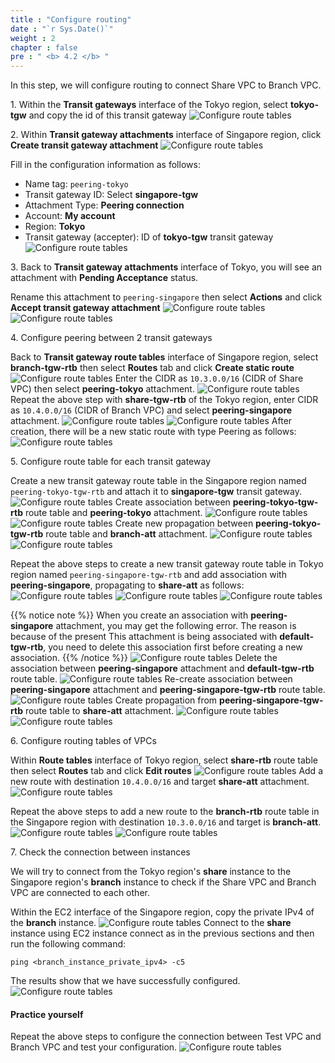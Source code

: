 ```yaml
---
title : "Configure routing"
date : "`r Sys.Date()`"
weight : 2
chapter : false
pre : " <b> 4.2 </b> "
---
```


In this step, we will configure routing to connect Share VPC to Branch VPC.

1\. Within the **Transit gateways** interface of the Tokyo region, select **tokyo-tgw** and copy the id of this transit gateway
![Configure route tables](/images/4-single-account-cross-region/configure_route_tables_1.png)

2\. Within **Transit gateway attachments** interface of Singapore region, click **Create transit gateway attachment**
![Configure route tables](/images/4-single-account-cross-region/configure_route_tables_2.png)

Fill in the configuration information as follows:
- Name tag: `peering-tokyo`
- Transit gateway ID: Select **singapore-tgw**
- Attachment Type: **Peering connection**
- Account: **My account**
- Region: **Tokyo**
- Transit gateway (accepter): ID of **tokyo-tgw** transit gateway
![Configure route tables](/images/4-single-account-cross-region/configure_route_tables_3.png)

3\. Back to **Transit gateway attachments** interface of Tokyo, you will see an attachment with **Pending Acceptance** status.

Rename this attachment to `peering-singapore` then select **Actions** and click **Accept transit gateway attachment**
![Configure route tables](/images/4-single-account-cross-region/configure_route_tables_9.png)
![Configure route tables](/images/4-single-account-cross-region/configure_route_tables_10.png)

4\. Configure peering between 2 transit gateways

Back to **Transit gateway route tables** interface of Singapore region, select **branch-tgw-rtb** then select **Routes** tab 
and click **Create static route**
![Configure route tables](/images/4-single-account-cross-region/configure_route_tables_11.png)
Enter the CIDR as `10.3.0.0/16` (CIDR of Share VPC) then select **peering-tokyo** attachment.
![Configure route tables](/images/4-single-account-cross-region/configure_route_tables_12.png)
Repeat the above step with **share-tgw-rtb** of the Tokyo region, enter CIDR as `10.4.0.0/16` (CIDR of Branch VPC) and 
select **peering-singapore** attachment.
![Configure route tables](/images/4-single-account-cross-region/configure_route_tables_13.png)
![Configure route tables](/images/4-single-account-cross-region/configure_route_tables_14.png)
After creation, there will be a new static route with type Peering as follows:
![Configure route tables](/images/4-single-account-cross-region/configure_route_tables_15.png)

5\. Configure route table for each transit gateway

Create a new transit gateway route table in the Singapore region named `peering-tokyo-tgw-rtb` and attach it to **singapore-tgw** transit gateway.
![Configure route tables](/images/4-single-account-cross-region/configure_route_tables_16.png)
Create association between **peering-tokyo-tgw-rtb** route table and **peering-tokyo** attachment.
![Configure route tables](/images/4-single-account-cross-region/configure_route_tables_17.png)
![Configure route tables](/images/4-single-account-cross-region/configure_route_tables_18.png)
Create new propagation between **peering-tokyo-tgw-rtb** route table and **branch-att** attachment.
![Configure route tables](/images/4-single-account-cross-region/configure_route_tables_19.png)
![Configure route tables](/images/4-single-account-cross-region/configure_route_tables_20.png)

Repeat the above steps to create a new transit gateway route table in Tokyo region named `peering-singapore-tgw-rtb` and add association with **peering-singapore**, propagating to **share-att** as follows:
![Configure route tables](/images/4-single-account-cross-region/configure_route_tables_21.png)
![Configure route tables](/images/4-single-account-cross-region/configure_route_tables_22.png)
![Configure route tables](/images/4-single-account-cross-region/configure_route_tables_23.png)

{{% notice note %}}
When you create an association with **peering-singapore** attachment, you may get the following error. The reason is because of the present
This attachment is being associated with **default-tgw-rtb**, you need to delete this association first before creating a new association.
{{% /notice %}}
![Configure route tables](/images/4-single-account-cross-region/configure_route_tables_24.png)
Delete the association between **peering-singapore** attachment and **default-tgw-rtb** route table.
![Configure route tables](/images/4-single-account-cross-region/configure_route_tables_25.png)
Re-create association between **peering-singapore** attachment and **peering-singapore-tgw-rtb** route table.
![Configure route tables](/images/4-single-account-cross-region/configure_route_tables_26.png)
Create propagation from **peering-singapore-tgw-rtb** route table to **share-att** attachment.
![Configure route tables](/images/4-single-account-cross-region/configure_route_tables_27.png)
![Configure route tables](/images/4-single-account-cross-region/configure_route_tables_28.png)

6\. Configure routing tables of VPCs

Within **Route tables** interface of Tokyo region, select **share-rtb** route table then select **Routes** tab and click **Edit routes**
![Configure route tables](/images/4-single-account-cross-region/configure_route_tables_29.png)
Add a new route with destination `10.4.0.0/16` and target **share-att** attachment.
![Configure route tables](/images/4-single-account-cross-region/configure_route_tables_30.png)

Repeat the above steps to add a new route to the **branch-rtb** route table in the Singapore region with destination
`10.3.0.0/16` and target is **branch-att**.
![Configure route tables](/images/4-single-account-cross-region/configure_route_tables_31.png)
![Configure route tables](/images/4-single-account-cross-region/configure_route_tables_32.png)

7\. Check the connection between instances

We will try to connect from the Tokyo region's **share** instance to the Singapore region's **branch** instance to check if the Share VPC and Branch VPC are connected to each other.

Within the EC2 interface of the Singapore region, copy the private IPv4 of the **branch** instance.
![Configure route tables](/images/4-single-account-cross-region/configure_route_tables_33.png)
Connect to the **share** instance using EC2 instance connect as in the previous sections and then run the following command:
```shell
ping <branch_instance_private_ipv4> -c5
```
The results show that we have successfully configured.
![Configure route tables](/images/4-single-account-cross-region/configure_route_tables_34.png)

#### Practice yourself
Repeat the above steps to configure the connection between Test VPC and Branch VPC and test your configuration.
![Configure route tables](/images/4-single-account-cross-region/configure_route_tables_35.png)
